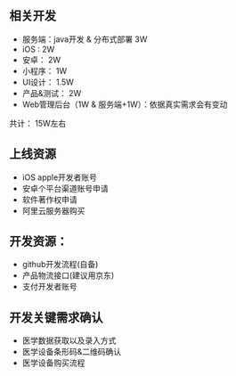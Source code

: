 ## 相关开发

* 服务端：java开发 & 分布式部署  3W
* iOS :   2W
* 安卓：  2W
* 小程序： 1W
* UI设计： 1.5W
* 产品&测试： 2W
* Web管理后台（1W & 服务端+1W）：依据真实需求会有变动

共计： 15W左右

## 上线资源

* iOS apple开发者账号
* 安卓个平台渠道账号申请
* 软件著作权申请
* 阿里云服务器购买


## 开发资源：

* github开发流程(自备)
* 产品物流接口(建议用京东)
* 支付开发者账号


## 开发关键需求确认

* 医学数据获取以及录入方式
* 医学设备条形码&二维码确认
* 医学设备购买流程
